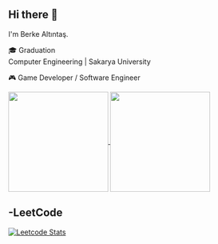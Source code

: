 ## Hi there 👋

I'm Berke Altıntaş.

🎓 Graduation <br>
Computer Engineering | Sakarya University

🎮 Game Developer / Software Engineer


<a href="https://github.com/anuraghazra/github-readme-stats">
  <img height="200" align="center" src="https://github-readme-stats.vercel.app/api?username=Klewolas&show_icons=true&theme=dark&card_width=320" />
</a>
<a href="https://github.com/anuraghazra/convoychat">
  <img height="200" align="center" src="https://github-readme-stats.vercel.app/api/top-langs?username=Klewolas&layout=compact&theme=dark&langs_count=8&card_width=320" />
</a>

## -LeetCode

[![Leetcode Stats](https://leetcard.jacoblin.cool/Klewolas?theme=dark&ext=activity)](https://leetcode.com/Klewolas)
